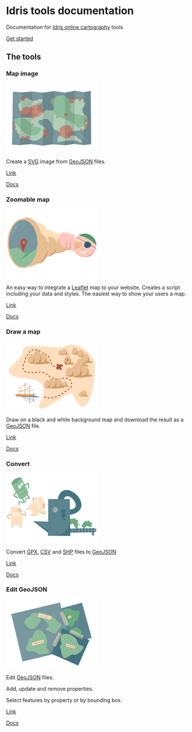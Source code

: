 # Idris tools documentation

Documentation for [Idris online cartography](http://www.idris-maps.com) tools

[Get started](/get-started)

## The tools

### Map image

<img src="/img/tool-map-image.png" width="250" />

Create a [SVG](https://en.wikipedia.org/wiki/Scalable_Vector_Graphics) image from [GeoJSON](https://en.wikipedia.org/wiki/GeoJSON) files.

[Link](http://www.idris-maps.com/tools/image-map)

[Docs](/image-map)

### Zoomable map

<img src="/img/tool-zoomable-map.png" width="250" />

An easy way to integrate a [Leaflet](http://leafletjs.com/) map to your website. Creates a script including your data and styles. The easiest way to show your users a map.

[Link](http://www.idris-maps.com/tools/zoomable-map)

[Docs](/zoomable-map)

### Draw a map

<img src="/img/tool-draw.png" width="250" />

Draw on a black and white background map and download the result as a [GeoJSON](https://en.wikipedia.org/wiki/GeoJSON) file.

[Link](http://www.idris-maps.com/tools/draw-map)

[Docs](/draw-map)

### Convert

<img src="/img/tool-converter.png" width="250" />

Convert [GPX](https://en.wikipedia.org/wiki/GPS_Exchange_Format), [CSV](https://en.wikipedia.org/wiki/Comma-separated_values) and [SHP](https://en.wikipedia.org/wiki/Shapefile) files to [GeoJSON](https://en.wikipedia.org/wiki/GeoJSON)

[Link](http://www.idris-maps.com/tools/convert)

[Docs](/convert)

### Edit GeoJSON

<img src="/img/tool-query.png" width="250" />

Edit [GeoJSON](https://en.wikipedia.org/wiki/GeoJSON) files. 

Add, update and remove properties. 

Select features by property or by bounding box.

[Link](http://www.idris-maps.com/tools/convert)

[Docs](/query)

